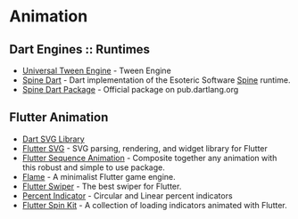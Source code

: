 # Animation

## Dart Engines :: Runtimes
  - [Universal Tween Engine](https://github.com/xaguzman/tween-engine-dart) - Tween Engine
  - [Spine Dart](https://github.com/FedeOmoto/spine) - Dart implementation of the Esoteric Software [Spine](http://esotericsoftware.com/) runtime.
  - [Spine Dart Package](https://pub.dartlang.org/documentation/spine/latest/) - Official package on pub.dartlang.org

## Flutter Animation
  - [Dart SVG Library](https://api.dartlang.org/stable/2.0.0/dart-svg/dart-svg-library.html)
  - [Flutter SVG](https://pub.dartlang.org/packages/flutter_svg) - SVG parsing, rendering, and widget library for Flutter
  - [Flutter Sequence Animation](https://pub.dartlang.org/packages/flutter_sequence_animation) - Composite together any animation with this robust and simple to use package.
  - [Flame](https://pub.dartlang.org/packages/flame) - A minimalist Flutter game engine.
  - [Flutter Swiper](https://pub.dartlang.org/packages/flutter_swiper) - The best swiper for Flutter.
  - [Percent Indicator](https://pub.dartlang.org/packages/percent_indicator) - Circular and Linear percent indicators
  - [Flutter Spin Kit](https://pub.dartlang.org/packages/flutter_spinkit) - A collection of loading indicators animated with Flutter.
